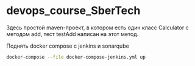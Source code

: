 # devops_course_SberTech

Здесь простой maven-проект, в котором есть один класс Calculator с методом add, тест testAdd написан на этот метод.

Поднять docker compose с jenkins и sonarqube
```bash
docker-compose --file docker-compose-jenkins.yml up
```
